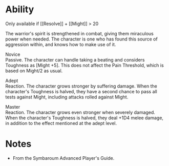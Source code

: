 # Ability
Only available if [[Resolve]] + [[Might]] > 20

The warrior's spirit is strengthened in combat, giving them miraculous power when needed. The character is one who has found this source of aggression within, and knows how to make use of it.

Novice<br>Passive. The character can handle taking a beating and considers Toughness as \[Might +5\]. This does not affect the Pain Threshold, which is based on Might/2 as usual.

Adept<br>Reaction. The character grows stronger by suffering damage. When the character's Toughness is halved, they have a second chance to pass all tests against Might, including attacks rolled against Might.

Master<br>Reaction. The character grows even stronger when severely damaged. When the character's Toughness is halved, they deal +1D4 melee damage, in addition to the effect mentioned at the adept level.
# Notes
* From the Symbaroum Advanced Player's Guide.